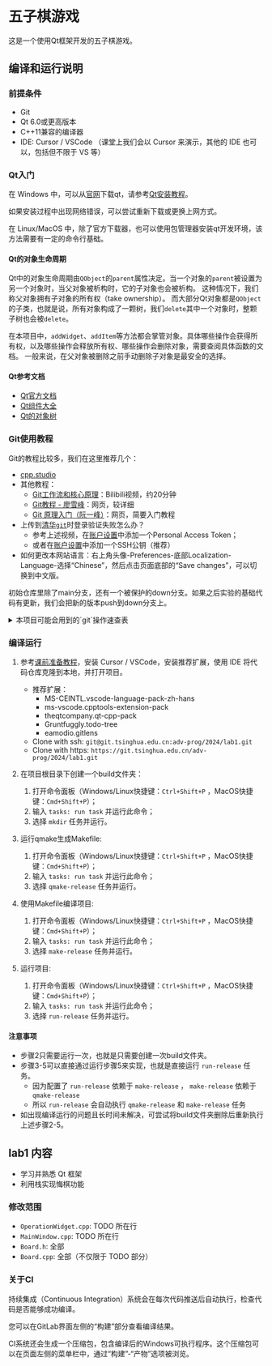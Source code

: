 # 五子棋游戏

这是一个使用Qt框架开发的五子棋游戏。

## 编译和运行说明

### 前提条件

- Git
- Qt 6.0或更高版本
- C++11兼容的编译器
- IDE: Cursor / VSCode （课堂上我们会以 Cursor 来演示，其他的 IDE 也可以，包括但不限于 VS 等）

### Qt入门

在 Windows 中，可以从[官网](https://www.qt.io/download-qt-installer-oss)下载qt，请参考[Qt安装教程](https://meeting.tencent.com/crm/NXBPkX8K4c)。

如果安装过程中出现网络错误，可以尝试重新下载或更换上网方式。

在 Linux/MacOS 中，除了官方下载器，也可以使用包管理器安装qt开发环境，该方法需要有一定的命令行基础。

#### Qt的对象生命周期

Qt中的对象生命周期由`QObject`的`parent`属性决定。当一个对象的`parent`被设置为另一个对象时，当父对象被析构时，它的子对象也会被析构。
这种情况下，我们称父对象拥有子对象的所有权（take ownership）。
而大部分Qt对象都是`QObject`的子类，也就是说，所有对象构成了一颗树，我们`delete`其中一个对象时，整颗子树也会被`delete`。

在本项目中，`addWidget`、`addItem`等方法都会掌管对象。具体哪些操作会获得所有权，以及哪些操作会释放所有权、哪些操作会删除对象，需要查阅具体函数的文档。
一般来说，在父对象被删除之前手动删除子对象是最安全的选择。

#### Qt参考文档

* [Qt官方文档](https://doc.qt.io/qt-6/index.html)
* [Qt组件大全](https://doc.qt.io/qt-6/gallery.html)
* [Qt的对象树](https://doc.qt.io/qt-6/objecttrees.html)

### Git使用教程

Git的教程比较多，我们在这里推荐几个：

- [cpp.studio](https://cpp.studio/toolchain/git/)
- 其他教程：
    * [Git工作流和核心原理](https://www.bilibili.com/video/BV1r3411F7kn)：Bilibili视频，约20分钟
    * [Git教程 - 廖雪峰](https://www.liaoxuefeng.com/wiki/896043488029600)：网页，较详细
    * [Git 原理入门（阮一峰）](http://www.ruanyifeng.com/blog/2018/10/git-internals.html)：网页，简要入门教程
- 上传到[清华`git`](https://git.tsinghua.edu.cn/)时登录验证失败怎么办？
    * 参考上述视频，在[账户设置](https://git.tsinghua.edu.cn/-/profile/personal_access_tokens)中添加一个Personal Access Token；
    * 或者在[账户设置](https://git.tsinghua.edu.cn/-/profile/keys)中添加一个SSH公钥（推荐）
- 如何更改本网站语言：右上角头像-Preferences-底部Localization-Language-选择“Chinese”，然后点击页面底部的“Save changes”，可以切换到中文版。

初始仓库里除了main分支，还有一个被保护的down分支。如果之后实验的基础代码有更新，我们会把新的版本push到down分支上。

<details>
<summary>
本项目可能会用到的`git`操作速查表
</summary>

#### 基础操作

以下所有命令中`<word>`需要替换为你自己的内容。

设置用户名和邮箱：
```bash
git config --global user.email "<your email>"
git config --global user.name "<your name>"
# 例：
git config --global user.email "email@example.com"
git config --global user.name "San Zhang"
```

将代码从网上下载至本地：
```bash
git clone <repo-url>
# 例：
git clone https://git.tsinghua.edu.cn/adv-prog/2022/leveldb-sk/
```

进入仓库目录，查看当前仓库状态：
```bash
git status
```

添加文件到暂存区：
```bash
git add <files>
# 例：添加当前目录下的所有文件。“.”表示当前目录。
git add .
```

提交暂存区的文件至版本库：
```bash
git commit -m "<your message>"
# 例：
git commit -m "Create a new file"
```

#### 同步操作

添加一个远程地址：
```bash
git remote add <remote_name> <remote_url>
# 例：
git remote add upstream https://git.tsinghua.edu.cn/adv-prog/2022/leveldb-sk/
```

推送版本库的文件至远程仓库（如清华`git`）：
```bash
git push <remote> <branch>
# 例：
git push origin main
```

从远程库中下载更新：
```bash
git fetch origin main
git merge origin/main # 合并origin远程的main分支到本地的当前分支
# 或将两步合为一步：
git pull
```

#### 分支操作

创建一个新分支：
```bash
git branch <branch_name>
# 例：
git branch patch_1
```

切换到某分支：
```bash
git checkout <branch_name>
# 例：
git checkout patch_1
# 切换回来main分支：
git checkout main
```

</details>

### 编译运行

1. 参考[课前准备教程](https://meeting.tencent.com/crm/lR9GLWENe4)，安装 Cursor / VSCode，安装推荐扩展，使用 IDE 将代码仓库克隆到本地，并打开项目。
   - 推荐扩展：
     - MS-CEINTL.vscode-language-pack-zh-hans
     - ms-vscode.cpptools-extension-pack
     - theqtcompany.qt-cpp-pack
     - Gruntfuggly.todo-tree
     - eamodio.gitlens
   - Clone with ssh: `git@git.tsinghua.edu.cn:adv-prog/2024/lab1.git`
   - Clone with https: `https://git.tsinghua.edu.cn/adv-prog/2024/lab1.git`

2. 在项目根目录下创建一个build文件夹：
   1. 打开命令面板（Windows/Linux快捷键：`Ctrl+Shift+P` ，MacOS快捷键：`Cmd+Shift+P`）；
   2. 输入 `tasks: run task` 并运行此命令；
   3. 选择 `mkdir` 任务并运行。

3. 运行qmake生成Makefile:
   1. 打开命令面板（Windows/Linux快捷键：`Ctrl+Shift+P` ，MacOS快捷键：`Cmd+Shift+P`）；
   2. 输入 `tasks: run task` 并运行此命令；
   3. 选择 `qmake-release` 任务并运行。

4. 使用Makefile编译项目:
   1. 打开命令面板（Windows/Linux快捷键：`Ctrl+Shift+P` ，MacOS快捷键：`Cmd+Shift+P`）；
   2. 输入 `tasks: run task` 并运行此命令；
   3. 选择 `make-release` 任务并运行。

5. 运行项目:
   1. 打开命令面板（Windows/Linux快捷键：`Ctrl+Shift+P` ，MacOS快捷键：`Cmd+Shift+P`）；
   2. 输入 `tasks: run task` 并运行此命令；
   3. 选择 `run-release` 任务并运行。

#### 注意事项

- 步骤2只需要运行一次，也就是只需要创建一次build文件夹。
- 步骤3-5可以直接通过运行步骤5来实现，也就是直接运行 `run-release` 任务。
  - 因为配置了 `run-release` 依赖于 `make-release` ， `make-release` 依赖于 `qmake-release` 
  - 所以 `run-release` 会自动执行 `qmake-release` 和 `make-release` 任务
- 如出现编译运行的问题且长时间未解决，可尝试将build文件夹删除后重新执行上述步骤2-5。

## lab1 内容

- 学习并熟悉 Qt 框架
- 利用栈实现悔棋功能

### 修改范围

- `OperationWidget.cpp`: TODO 所在行
- `MainWindow.cpp`: TODO 所在行
- `Board.h`: 全部
- `Board.cpp`: 全部（不仅限于 TODO 部分）

### 关于CI

持续集成（Continuous Integration）系统会在每次代码推送后自动执行，检查代码是否能够成功编译。

您可以在GitLab界面左侧的“构建”部分查看编译结果。

CI系统还会生成一个压缩包，包含编译后的Windows可执行程序。这个压缩包可以在页面左侧的菜单栏中，通过“构建”-“产物”选项被浏览。
